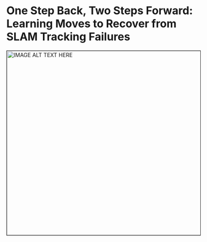 # One Step Back, Two Steps Forward: Learning Moves to Recover from SLAM Tracking Failures

<a href="http://www.youtube.com/watch?feature=player_embedded&v=Ru5zVv56EQk
" target="_blank"><img src="https://drive.google.com/file/d/1hv7rOcsOnhl4SaRtPsGajeZIotdauqMz/view?usp=sharing" 
alt="IMAGE ALT TEXT HERE" width="680" height="480" border="1" /></a>

